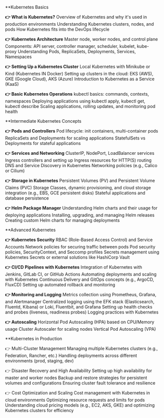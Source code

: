 **Kubernetes Basics

**👉 What is Kubernetes?**
Overview of Kubernetes and why it's used in production environments
Understanding Kubernetes clusters, nodes, and pods
How Kubernetes fits into the DevOps lifecycle

**👉 Kubernetes Architecture**
Master node, worker nodes, and control plane
Components: API server, controller manager, scheduler, kubelet, kube-proxy
Understanding Pods, ReplicaSets, Deployments, Services, Namespaces

**👉 Setting Up a Kubernetes Cluster**
Local Kubernetes with Minikube or Kind (Kubernetes IN Docker)
Setting up clusters in the cloud: EKS (AWS), GKE (Google Cloud), AKS (Azure)
Introduction to Kubernetes as a Service (KaaS)

**👉 Basic Kubernetes Operations**
kubectl basics: commands, contexts, namespaces
Deploying applications using kubectl apply, kubectl get, kubectl describe
Scaling applications, rolling updates, and monitoring pod health


**Intermediate Kubernetes Concepts

**👉 Pods and Controllers**
Pod lifecycle: init containers, multi-container pods
ReplicaSets and Deployments for scaling applications
StatefulSets vs Deployments for stateful applications

**👉 Services and Networking**
ClusterIP, NodePort, LoadBalancer services
Ingress controllers and setting up Ingress resources for HTTP(S) routing
DNS and Service Discovery in Kubernetes
Networking policies (e.g., Calico or Cilium)

**👉  Storage in Kubernetes**
Persistent Volumes (PV) and Persistent Volume Claims (PVC)
Storage Classes, dynamic provisioning, and cloud storage integration (e.g., EBS, GCE persistent disks)
Stateful applications and database persistence

**👉  Helm Package Manager**
Understanding Helm charts and their usage for deploying applications
Installing, upgrading, and managing Helm releases
Creating custom Helm charts for managing deployments

**Advanced Kubernetes

**👉  Kubernetes Security**
RBAC (Role-Based Access Control) and Service Accounts
Network policies for securing traffic between pods
Pod security policies, SecurityContext, and Seccomp profiles
Secrets management using Kubernetes Secrets or external solutions like HashiCorp Vault

**👉 CI/CD Pipelines with Kubernetes**
Integration of Kubernetes with Jenkins, GitLab CI, or GitHub Actions
Automating deployments and scaling with Kubernetes
Continuous Delivery and GitOps concepts (e.g., ArgoCD, FluxCD)
Setting up automated rollback and monitoring

**👉  Monitoring and Logging**
Metrics collection using Prometheus, Grafana, and Alertmanager
Centralized logging using the EFK stack (Elasticsearch, Fluentd, Kibana) or Loki, Fluentbit, and Grafana
Setting up health checks and probes (liveness, readiness probes)
Logging practices with Kubernetes

**👉 Autoscaling**
Horizontal Pod Autoscaling (HPA) based on CPU/Memory usage
Cluster Autoscaler for scaling nodes
Vertical Pod Autoscaling (VPA)

**Kubernetes in Production

👉  Multi-Cluster Management
Managing multiple Kubernetes clusters (e.g., Federation, Rancher, etc.)
Handling deployments across different environments (prod, staging, dev)

👉  Disaster Recovery and High Availability
Setting up high availability for master and worker nodes
Backup and restore strategies for persistent volumes and configurations
Ensuring cluster fault tolerance and resilience

👉  Cost Optimization and Scaling
Cost management with Kubernetes in cloud environments
Optimizing resource requests and limits for pods
Understanding cloud pricing models (e.g., EC2, AKS, GKE) and optimizing Kubernetes clusters for efficiency











